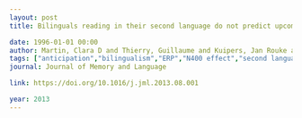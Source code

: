 ```yaml
---
layout: post
title: Bilinguals reading in their second language do not predict upcoming words as native readers do

date: 1996-01-01 00:00
author: Martin, Clara D and Thierry, Guillaume and Kuipers, Jan Rouke and Boutonnet, Bastien and Foucart, Alice and Costa, Albert
tags: ["anticipation","bilingualism","ERP","N400 effect","second language processing"]
journal: Journal of Memory and Language

link: https://doi.org/10.1016/j.jml.2013.08.001

year: 2013
---
```




